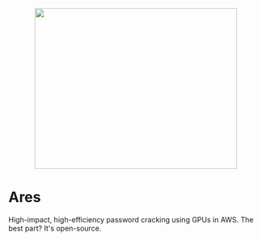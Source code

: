 <p align="center">
  <img width="400" height="318" src="https://www.storynory.com/wp-content/uploads/2017/02/xares-450.jpg.pagespeed.ic.1bEsYlQq-6.jpg">
</p>

# Ares
High-impact, high-efficiency password cracking using GPUs in AWS. The best part? It's open-source.
